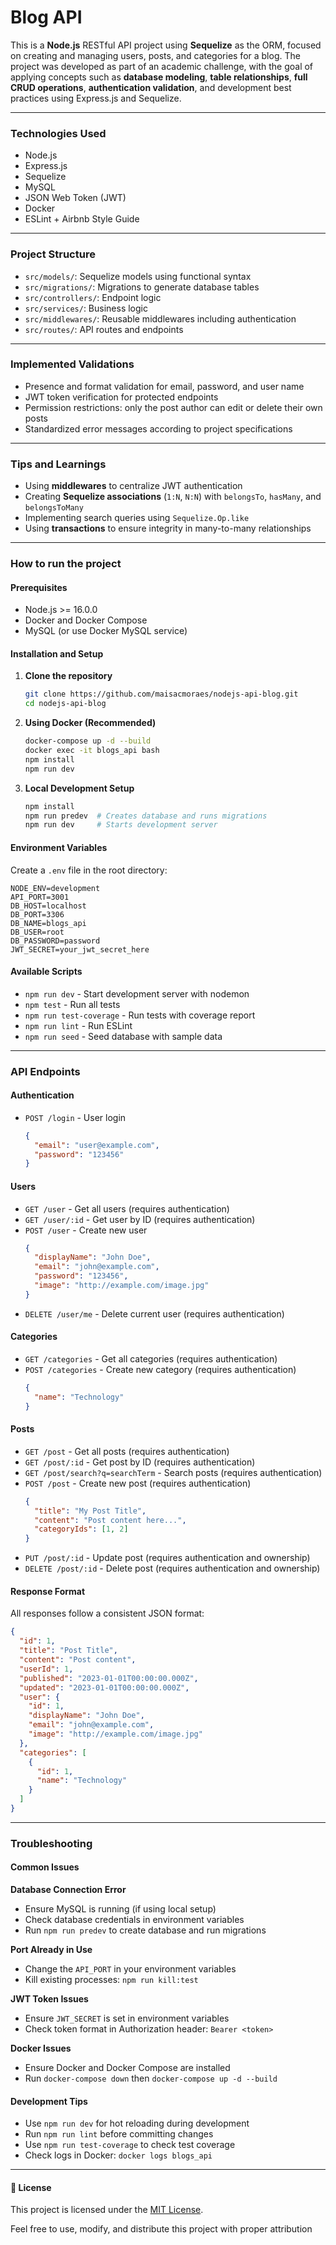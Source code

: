 # Blog API

This is a **Node.js** RESTful API project using **Sequelize** as the ORM, focused on creating and managing users, posts, and categories for a blog.
The project was developed as part of an academic challenge, with the goal of applying concepts such as **database modeling**, **table relationships**, **full CRUD operations**, **authentication validation**, and development best practices using Express.js and Sequelize.

---

### Technologies Used

- Node.js  
- Express.js  
- Sequelize  
- MySQL  
- JSON Web Token (JWT)  
- Docker  
- ESLint + Airbnb Style Guide  

---

### Project Structure

- `src/models/`: Sequelize models using functional syntax  
- `src/migrations/`: Migrations to generate database tables  
- `src/controllers/`: Endpoint logic  
- `src/services/`: Business logic  
- `src/middlewares/`: Reusable middlewares including authentication  
- `src/routes/`: API routes and endpoints  

---

### Implemented Validations

- Presence and format validation for email, password, and user name  
- JWT token verification for protected endpoints  
- Permission restrictions: only the post author can edit or delete their own posts  
- Standardized error messages according to project specifications  

---

### Tips and Learnings

- Using **middlewares** to centralize JWT authentication  
- Creating **Sequelize associations** (`1:N`, `N:N`) with `belongsTo`, `hasMany`, and `belongsToMany`  
- Implementing search queries using `Sequelize.Op.like`  
- Using **transactions** to ensure integrity in many-to-many relationships  

---

### How to run the project

#### Prerequisites
- Node.js >= 16.0.0
- Docker and Docker Compose
- MySQL (or use Docker MySQL service)

#### Installation and Setup

1. **Clone the repository**
   ```bash
   git clone https://github.com/maisacmoraes/nodejs-api-blog.git
   cd nodejs-api-blog
   ```

2. **Using Docker (Recommended)**
   ```bash
   docker-compose up -d --build
   docker exec -it blogs_api bash
   npm install
   npm run dev
   ```

3. **Local Development Setup**
   ```bash
   npm install
   npm run predev  # Creates database and runs migrations
   npm run dev     # Starts development server
   ```

#### Environment Variables
Create a `.env` file in the root directory:
```env
NODE_ENV=development
API_PORT=3001
DB_HOST=localhost
DB_PORT=3306
DB_NAME=blogs_api
DB_USER=root
DB_PASSWORD=password
JWT_SECRET=your_jwt_secret_here
```

#### Available Scripts
- `npm run dev` - Start development server with nodemon
- `npm test` - Run all tests
- `npm run test-coverage` - Run tests with coverage report
- `npm run lint` - Run ESLint
- `npm run seed` - Seed database with sample data

---

### API Endpoints

#### Authentication
- `POST /login` - User login
  ```json
  {
    "email": "user@example.com",
    "password": "123456"
  }
  ```

#### Users
- `GET /user` - Get all users (requires authentication)
- `GET /user/:id` - Get user by ID (requires authentication)
- `POST /user` - Create new user
  ```json
  {
    "displayName": "John Doe",
    "email": "john@example.com",
    "password": "123456",
    "image": "http://example.com/image.jpg"
  }
  ```
- `DELETE /user/me` - Delete current user (requires authentication)

#### Categories
- `GET /categories` - Get all categories (requires authentication)
- `POST /categories` - Create new category (requires authentication)
  ```json
  {
    "name": "Technology"
  }
  ```

#### Posts
- `GET /post` - Get all posts (requires authentication)
- `GET /post/:id` - Get post by ID (requires authentication)
- `GET /post/search?q=searchTerm` - Search posts (requires authentication)
- `POST /post` - Create new post (requires authentication)
  ```json
  {
    "title": "My Post Title",
    "content": "Post content here...",
    "categoryIds": [1, 2]
  }
  ```
- `PUT /post/:id` - Update post (requires authentication and ownership)
- `DELETE /post/:id` - Delete post (requires authentication and ownership)

#### Response Format
All responses follow a consistent JSON format:
```json
{
  "id": 1,
  "title": "Post Title",
  "content": "Post content",
  "userId": 1,
  "published": "2023-01-01T00:00:00.000Z",
  "updated": "2023-01-01T00:00:00.000Z",
  "user": {
    "id": 1,
    "displayName": "John Doe",
    "email": "john@example.com",
    "image": "http://example.com/image.jpg"
  },
  "categories": [
    {
      "id": 1,
      "name": "Technology"
    }
  ]
}
```

---

### Troubleshooting

#### Common Issues

**Database Connection Error**
- Ensure MySQL is running (if using local setup)
- Check database credentials in environment variables
- Run `npm run predev` to create database and run migrations

**Port Already in Use**
- Change the `API_PORT` in your environment variables
- Kill existing processes: `npm run kill:test`

**JWT Token Issues**
- Ensure `JWT_SECRET` is set in environment variables
- Check token format in Authorization header: `Bearer <token>`

**Docker Issues**
- Ensure Docker and Docker Compose are installed
- Run `docker-compose down` then `docker-compose up -d --build`

#### Development Tips
- Use `npm run dev` for hot reloading during development
- Run `npm run lint` before committing changes
- Use `npm run test-coverage` to check test coverage
- Check logs in Docker: `docker logs blogs_api`

---

#### 📝 License

This project is licensed under the [MIT License](https://opensource.org/licenses/MIT).

Feel free to use, modify, and distribute this project with proper attribution
